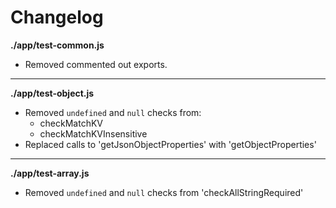 # Changelog

**./app/test-common.js**
* Removed commented out exports.

---

**./app/test-object.js**
* Removed `undefined` and `null` checks from:
	* checkMatchKV
	* checkMatchKVInsensitive
* Replaced calls to 'getJsonObjectProperties' with 'getObjectProperties'

---

**./app/test-array.js**
* Removed `undefined` and `null` checks from 'checkAllStringRequired'
